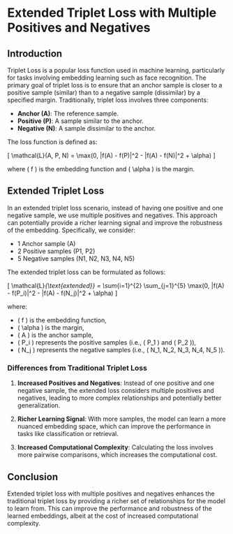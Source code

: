 # Extended Triplet Loss with Multiple Positives and Negatives

## Introduction

Triplet Loss is a popular loss function used in machine learning, particularly for tasks involving embedding learning such as face recognition. The primary goal of triplet loss is to ensure that an anchor sample is closer to a positive sample (similar) than to a negative sample (dissimilar) by a specified margin. Traditionally, triplet loss involves three components:

- **Anchor (A)**: The reference sample.
- **Positive (P)**: A sample similar to the anchor.
- **Negative (N)**: A sample dissimilar to the anchor.

The loss function is defined as:

\[ \mathcal{L}(A, P, N) = \max(0, \|f(A) - f(P)\|^2 - \|f(A) - f(N)\|^2 + \alpha) \]

where \( f \) is the embedding function and \( \alpha \) is the margin.

## Extended Triplet Loss

In an extended triplet loss scenario, instead of having one positive and one negative sample, we use multiple positives and negatives. This approach can potentially provide a richer learning signal and improve the robustness of the embedding. Specifically, we consider:

- 1 Anchor sample (A)
- 2 Positive samples (P1, P2)
- 5 Negative samples (N1, N2, N3, N4, N5)

The extended triplet loss can be formulated as follows:

\[ \mathcal{L}_{\text{extended}} = \sum_{i=1}^{2} \sum_{j=1}^{5} \max(0, \|f(A) - f(P_i)\|^2 - \|f(A) - f(N_j)\|^2 + \alpha) \]

where:
- \( f \) is the embedding function,
- \( \alpha \) is the margin,
- \( A \) is the anchor sample,
- \( P_i \) represents the positive samples (i.e., \( P_1 \) and \( P_2 \)),
- \( N_j \) represents the negative samples (i.e., \( N_1, N_2, N_3, N_4, N_5 \)).

### Differences from Traditional Triplet Loss

1. **Increased Positives and Negatives**: Instead of one positive and one negative sample, the extended loss considers multiple positives and negatives, leading to more complex relationships and potentially better generalization.

2. **Richer Learning Signal**: With more samples, the model can learn a more nuanced embedding space, which can improve the performance in tasks like classification or retrieval.

3. **Increased Computational Complexity**: Calculating the loss involves more pairwise comparisons, which increases the computational cost.

## Conclusion

Extended triplet loss with multiple positives and negatives enhances the traditional triplet loss by providing a richer set of relationships for the model to learn from. This can improve the performance and robustness of the learned embeddings, albeit at the cost of increased computational complexity.
